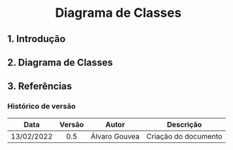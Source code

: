 # <center> Diagrama de Classes

<div align="justify">

## 1. Introdução
    

## 2. Diagrama de Classes


## 3. Referências


</div>

### Histórico de versão

|    Data    | Versão |       Autor      |              Descrição                 |
| :--------: | :----: | :--------------: | :------------------------------------: |
| 13/02/2022 |  0.5   | Álvaro Gouvea |    Criação do documento   |